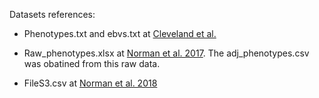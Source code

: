 Datasets references: 

- Phenotypes.txt and ebvs.txt at [Cleveland et al.](https://academic.oup.com/g3journal/article/2/4/429/6026060?login=true#supplementary-data)

- Raw_phenotypes.xlsx at [Norman et al. 2017](https://link.springer.com/article/10.1007/s00122-017-2975-4#additional-information). The adj_phenotypes.csv was obatined from this raw data.

- FileS3.csv at [Norman et al. 2018](https://figshare.com/s/287c2c7f1623008487a5)
